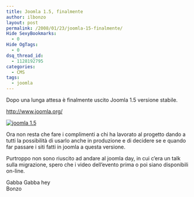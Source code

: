 ```yaml
---
title: Joomla 1.5, finalmente
author: ilbonzo
layout: post
permalink: /2008/01/23/joomla-15-finalmente/
Hide SexyBookmarks:
  - 0
Hide OgTags:
  - 0
dsq_thread_id:
  - 1128192795
categories:
  - CMS
tags:
  - joomla
---
```

<p>Dopo una lunga attesa è finalmente uscito Joomla 1.5 versione stabile.</p>
<p><a href="http://www.joomla.org/">http://www.joomla.org/</a></p>
<p><a href="http://joomlacode.org/gf/project/joomla/frs/?action=FrsReleaseBrowse&#038;frs_package_id=2"><img src="http://magni.me/wp-content/uploads/2008/01/download_j15stable.png" alt="joomla 1.5" /></a></p>
<p>Ora non resta che fare i complimenti a chi ha lavorato al progetto dando a tutti la possibilità di usarlo anche in produzione e di decidere se e quando far passare i siti fatti in joomla a questa versione.</p>
<p>Purtroppo non sono riuscito ad andare al joomla day, in cui c&#8217;era un talk sulla migrazione, spero che i video dell&#8217;evento prima o poi siano disponibili on-line.</p>
<p>Gabba Gabba hey<br />
Bonzo</p>
